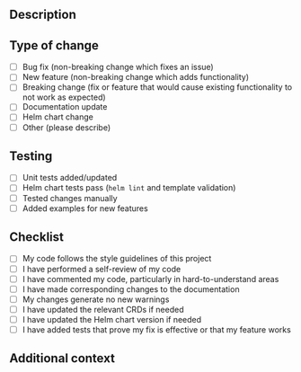 ## Description

<!-- Describe your changes in detail -->

## Type of change

<!-- Please delete options that are not relevant -->

- [ ] Bug fix (non-breaking change which fixes an issue)
- [ ] New feature (non-breaking change which adds functionality)
- [ ] Breaking change (fix or feature that would cause existing functionality to not work as expected)
- [ ] Documentation update
- [ ] Helm chart change
- [ ] Other (please describe)

## Testing

<!-- Please describe the tests you ran to verify your changes -->

- [ ] Unit tests added/updated
- [ ] Helm chart tests pass (`helm lint` and template validation)
- [ ] Tested changes manually
- [ ] Added examples for new features

## Checklist

<!-- Please check all that apply -->

- [ ] My code follows the style guidelines of this project
- [ ] I have performed a self-review of my code
- [ ] I have commented my code, particularly in hard-to-understand areas
- [ ] I have made corresponding changes to the documentation
- [ ] My changes generate no new warnings
- [ ] I have updated the relevant CRDs if needed
- [ ] I have updated the Helm chart version if needed
- [ ] I have added tests that prove my fix is effective or that my feature works

## Additional context

<!-- Add any other context about the pull request here -->
